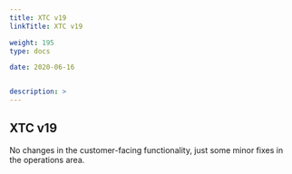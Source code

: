 ```yaml
---
title: XTC v19
linkTitle: XTC v19

weight: 195
type: docs

date: 2020-06-16


description: >
---
```


## XTC v19

No changes in the customer-facing functionality, just some minor fixes in the operations area.
